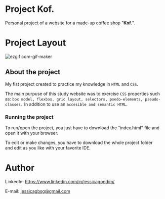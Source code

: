 

# Project Kof.
Personal project of a website for a made-up coffee shop "**Kof.**".

# Project Layout

![ezgif com-gif-maker](https://user-images.githubusercontent.com/98706386/160480671-dac2e379-8600-4149-a01f-8c58f6a0fb03.gif)

## About the project
My fist project created to practice my knowledge in ``HTML`` and ``CSS``.

The main purpuse of this study website was to exercise ``CSS`` properties such as: ``box model, flexbox, grid layout, selectors, psedo-elements, pseudo-classes.``
In addition to use an ``accesible and semantic HTML``.

### Running the project
To run/open the project, you just have to download the "index.html" file and open it with your browser. 

To edit or make changes, you have to download the whole project folder and edit as you like with your favorite IDE. 





# Author
LinkedIn:
https://www.linkedin.com/in/jessicagondim/

E-mail:
jessicagbsg@gmail.com
